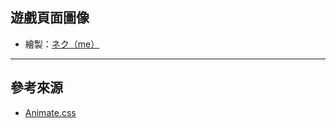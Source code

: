 ## 遊戲頁面圖像
- 繪製：[ネク（me）](https://www.instagram.com/_neku078/)
***
## 參考來源
- [Animate.css](https://animate.style/)